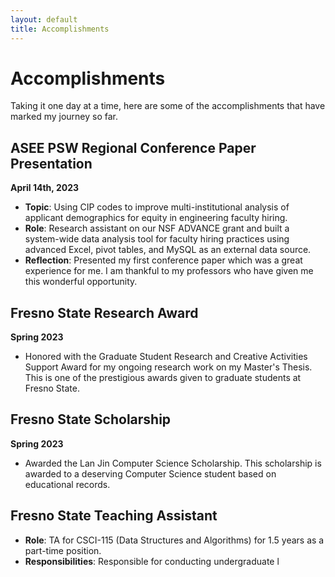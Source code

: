 ```yaml
---
layout: default
title: Accomplishments
---
```


# Accomplishments

Taking it one day at a time, here are some of the accomplishments that have marked my journey so far.

## ASEE PSW Regional Conference Paper Presentation
**April 14th, 2023**

- **Topic**: Using CIP codes to improve multi-institutional analysis of applicant demographics for equity in engineering faculty hiring.
- **Role**: Research assistant on our NSF ADVANCE grant and built a system-wide data analysis tool for faculty hiring practices using advanced Excel, pivot tables, and MySQL as an external data source.
- **Reflection**: Presented my first conference paper which was a great experience for me. I am thankful to my professors who have given me this wonderful opportunity.

## Fresno State Research Award
**Spring 2023**

- Honored with the Graduate Student Research and Creative Activities Support Award for my ongoing research work on my Master's Thesis. This is one of the prestigious awards given to graduate students at Fresno State.

## Fresno State Scholarship
**Spring 2023**

- Awarded the Lan Jin Computer Science Scholarship. This scholarship is awarded to a deserving Computer Science student based on educational records.

## Fresno State Teaching Assistant
- **Role**: TA for CSCI-115 (Data Structures and Algorithms) for 1.5 years as a part-time position.
- **Responsibilities**: Responsible for conducting undergraduate l
